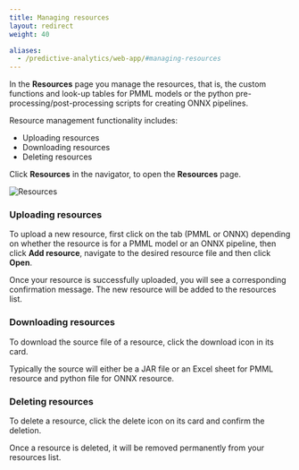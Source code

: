 ```yaml
---
title: Managing resources
layout: redirect
weight: 40

aliases:
  - /predictive-analytics/web-app/#managing-resources
---
```


In the **Resources** page you manage the resources, that is, the custom functions and look-up tables for PMML models or the python pre-processing/post-processing scripts for creating ONNX pipelines.

Resource management functionality includes:

* Uploading resources
* Downloading resources
* Deleting resources

Click **Resources** in the navigator, to open the **Resources** page.

![Resources](/images/zementis/zementis-resources.png)


### Uploading resources

To upload a new resource, first click on the tab (PMML or ONNX) depending on whether the resource is for a PMML model or an ONNX pipeline, then click **Add resource**, navigate to the desired resource file and then click **Open**.

Once your resource is successfully uploaded, you will see a corresponding confirmation message. The new resource will be added to the resources list.


### Downloading resources

To download the source file of a resource, click the download icon in its card.

Typically the source will either be a JAR file or an Excel sheet for PMML resource and python file for ONNX resource.

### Deleting resources

To delete a resource, click the delete icon on its card and confirm the deletion.  

Once a resource is deleted, it will be removed permanently from your resources list.
